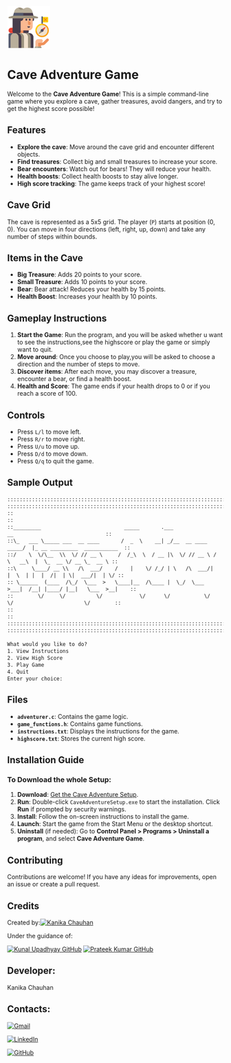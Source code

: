 ![cave](https://github.com/Kanika1305/Cave-Adventurer/blob/main/icons8-adventurer-100.png)
# Cave Adventure Game

Welcome to the **Cave Adventure Game**! This is a simple command-line game where you explore a cave, gather treasures, avoid dangers, and try to get the highest score possible!

## Features

- **Explore the cave**: Move around the cave grid and encounter different objects.
- **Find treasures**: Collect big and small treasures to increase your score.
- **Bear encounters**: Watch out for bears! They will reduce your health.
- **Health boosts**: Collect health boosts to stay alive longer.
- **High score tracking**: The game keeps track of your highest score!

## Cave Grid
The cave is represented as a 5x5 grid. The player (`P`) starts at position (0, 0). You can move in four directions (left, right, up, down) and take any number of steps within bounds.

## Items in the Cave

- **Big Treasure**: Adds 20 points to your score.
- **Small Treasure**: Adds 10 points to your score.
- **Bear**: Bear attack! Reduces your health by 15 points.
- **Health Boost**: Increases your health by 10 points.

## Gameplay Instructions

1. **Start the Game**: Run the program, and you will be asked whether u want to see the instructions,see the highscore or play the game or 
   simply want to quit.
2. **Move around**: Once you choose to play,you will be asked to choose a direction and the number of steps to move.
3. **Discover items**: After each move, you may discover a treasure, encounter a bear, or find a health boost.
4. **Health and Score**: The game ends if your health drops to 0 or if you reach a score of 100.

## Controls

- Press `L/l` to move left.
- Press `R/r` to move right.
- Press `U/u` to move up.
- Press `D/d` to move down.
- Press `Q/q` to quit the game.

## Sample Output
```
::::::::::::::::::::::::::::::::::::::::::::::::::::::::::::::::::::::::::::::::::::::::::::::::::::::::::::
::::::::::::::::::::::::::::::::::::::::::::::::::::::::::::::::::::::::::::::::::::::::::::::::::::::::::::
::                                                                                                        ::
::_________                           _____       .___                    __                              ::
::\_   ___ \_____ ___  __ ____       /  _  \    __| _/__  __ ____   _____/  |_ __ _________  ___________  ::
::/    \  \/\__  \\  \/ // __ \     /  /_\  \  / __ |\  \/ // __ \ /    \   __\  |  \_  __ \/ __ \_  __ \ ::
::\     \____/ __ \\   /\  ___/    /    |    \/ /_/ | \   /\  ___/|   |  \  | |  |  /|  | \|  ___/|  | \/ ::
:: \______  (____  /\_/  \___  >   \____|__  /\____ |  \_/  \___  >___|  /__| |____/ |__|   \___  >__|    ::
::        \/     \/          \/            \/      \/           \/     \/                       \/        ::
::                                                                                                        ::
::::::::::::::::::::::::::::::::::::::::::::::::::::::::::::::::::::::::::::::::::::::::::::::::::::::::::::
::::::::::::::::::::::::::::::::::::::::::::::::::::::::::::::::::::::::::::::::::::::::::::::::::::::::::::

What would you like to do?
1. View Instructions
2. View High Score
3. Play Game
4. Quit
Enter your choice: 
```

## Files

- **`adventurer.c`**: Contains the game logic.
- **`game_functions.h`**: Contains game functions.
- **`instructions.txt`**: Displays the instructions for the game.
- **`highscore.txt`**: Stores the current high score.

## Installation Guide


### To Download the whole Setup:
1. **Download**: [Get the Cave Adventure Setup](<link-to-exe-file>).
2. **Run**: Double-click `CaveAdventureSetup.exe` to start the installation. Click **Run** if prompted by security warnings.
3. **Install**: Follow the on-screen instructions to install the game.
4. **Launch**: Start the game from the Start Menu or the desktop shortcut.
5. **Uninstall** (if needed): Go to **Control Panel > Programs > Uninstall a program**, and select **Cave Adventure Game**.





## Contributing

Contributions are welcome! If you have any ideas for improvements, open an issue or create a pull request.

## Credits
Created by:[![Kanika Chauhan](https://img.shields.io/badge/Kanika_Chauhan-GitHub-00F79?logo=github&logoColor=white&style=for-the-badge)](https://github.com/Kanika1305) 

Under the guidance of:


[![Kunal Upadhyay GitHub](https://img.shields.io/badge/Kunal_Upadhyay-GitHub-red?logo=github&style=for-the-badge)](https://github.com/Kunal-Upadhyay)               [![Prateek Kumar GitHub](https://img.shields.io/badge/Prateek_Kumar-GitHub-red?logo=github&style=for-the-badge)](https://github.com/geeekdude)





## Developer:
Kanika Chauhan

## Contacts:

[![Gmail](https://img.shields.io/badge/-Gmail-D14836?logo=gmail&logoColor=white&style=for-the-badge)](mailto:kanika13c@gmail.com)


[![LinkedIn](https://img.shields.io/badge/-LinkedIn-blue?logo=linkedin&logoColor=white&style=for-the-badge)](https://www.linkedin.com/in/kanika-chauhan-b2084828a/)

[![GitHub](https://img.shields.io/badge/-GitHub-181717?logo=github&logoColor=white&style=for-the-badge)](https://github.com/Kanika1305)



